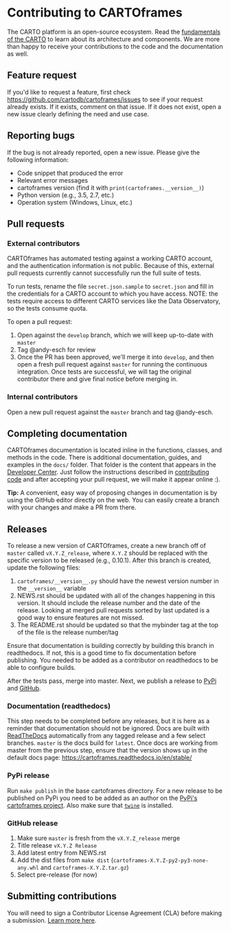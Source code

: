 # Contributing to CARTOframes

The CARTO platform is an open-source ecosystem. Read the [fundamentals of the CARTO](https://carto.com/developers/fundamentals/components/) to learn about its architecture and components. We are more than happy to receive your contributions to the code and the documentation as well.

## Feature request

If you'd like to request a feature, first check <https://github.com/cartodb/cartoframes/issues> to see if your request already exists. If it exists, comment on that issue. If it does not exist, open a new issue clearly defining the need and use case.

## Reporting bugs

If the bug is not already reported, open a new issue. Please give the following information:

* Code snippet that produced the error
* Relevant error messages
* cartoframes version (find it with `print(cartoframes.__version__)`)
* Python version (e.g., 3.5, 2.7, etc.)
* Operation system (Windows, Linux, etc.)

## Pull requests

### External contributors

CARTOframes has automated testing against a working CARTO account, and the authentication information is not public. Because of this, external pull requests currently cannot successfully run the full suite of tests.
 
To run tests, rename the file `secret.json.sample` to `secret.json` and fill in the credentials for a CARTO account to which you have access. NOTE: the tests require access to different CARTO services like the Data Observatory, so the tests consume quota.

To open a pull request:

1. Open against the `develop` branch, which we will keep up-to-date with `master`
2. Tag @andy-esch for review
3. Once the PR has been approved, we'll merge it into `develop`, and then open a fresh pull request against `master` for running the continuous integration. Once tests are successful, we will tag the original contributor there and give final notice before merging in.

### Internal contributors

Open a new pull request against the `master` branch and tag @andy-esch.

## Completing documentation

CARTOframes documentation is located inline in the functions, classes, and methods in the code. There is additional documentation, guides, and examples in the ```docs/``` folder. That folder is the content that appears in the [Developer Center](http://carto.com/developers/cartoframes/). Just follow the instructions described in [contributing code](#pull-requests) and after accepting your pull request, we will make it appear online :).

**Tip:** A convenient, easy way of proposing changes in documentation is by using the GitHub editor directly on the web. You can easily create a branch with your changes and make a PR from there.

## Releases

To release a new version of CARTOframes, create a new branch off of `master` called `vX.Y.Z_release`, where `X.Y.Z` should be replaced with the specific version to be released (e.g., 0.10.1). After this branch is created, update the following files:

1. ``cartoframes/__version__.py`` should have the newest version number in the ``__version__`` variable
2. NEWS.rst should be updated with all of the changes happening in this version. It should include the release number and the date of the release. Looking at merged pull requests sorted by last updated is a good way to ensure features are not missed.
3. The README.rst should be updated so that the mybinder tag at the top of the file is the release number/tag

Ensure that documentation is building correctly by building this branch in readthedocs. If not, this is a good time to fix documentation before publishing. You needed to be added as a contributor on readthedocs to be able to configure builds.

After the tests pass, merge into master. Next, we publish a release to [PyPi](https://pypi.org/project/cartoframes/) and [GitHub](https://github.com/CartoDB/cartoframes/releases).

### Documentation (readthedocs)

This step needs to be completed before any releases, but it is here as a reminder that documentation should not be ignored. Docs are built with [ReadTheDocs](https://cartoframes.readthedocs.io/en/stable/) automatically from any tagged release and a few select branches. ``master`` is the docs build for ``latest``. Once docs are working from master from the previous step, ensure that the version shows up in the default docs page: https://cartoframes.readthedocs.io/en/stable/

### PyPi release

Run `make publish` in the base cartoframes directory. For a new release to be published on PyPi you need to be added as an author on the [PyPi's cartoframes project](https://pypi.org/project/cartoframes/). Also make sure that [`twine`](https://pypi.org/project/twine/) is installed.


### GitHub release

1. Make sure `master` is fresh from the `vX.Y.Z_release` merge
2. Title release `vX.Y.Z Release`
3. Add latest entry from NEWS.rst
4. Add the dist files from `make dist` (``cartoframes-X.Y.Z-py2-py3-none-any.whl`` and ``cartoframes-X.Y.Z.tar.gz``)
5. Select pre-release (for now)

## Submitting contributions

You will need to sign a Contributor License Agreement (CLA) before making a submission. [Learn more here](https://carto.com/contributions).
